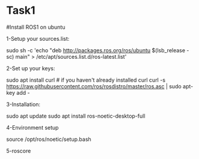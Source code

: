 # Task1

#Install ROS1 on ubuntu

1-Setup your sources.list:

sudo sh -c 'echo "deb http://packages.ros.org/ros/ubuntu $(lsb_release -sc) main" > /etc/apt/sources.list.d/ros-latest.list'

2-Set up your keys:

sudo apt install curl # if you haven't already installed curl
curl -s https://raw.githubusercontent.com/ros/rosdistro/master/ros.asc | sudo apt-key add -

3-Installation:

sudo apt update
sudo apt install ros-noetic-desktop-full

4-Environment setup

source /opt/ros/noetic/setup.bash

5-roscore
